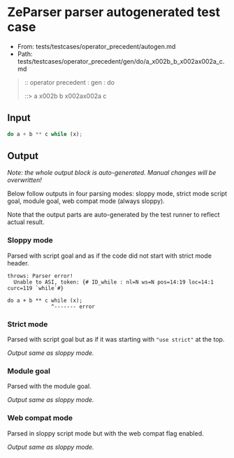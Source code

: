 # ZeParser parser autogenerated test case

- From: tests/testcases/operator_precedent/autogen.md
- Path: tests/testcases/operator_precedent/gen/do/a_x002b_b_x002ax002a_c.md

> :: operator precedent : gen : do
>
> ::> a x002b b x002ax002a c

## Input


`````js
do a + b ** c while (x);
`````

## Output

_Note: the whole output block is auto-generated. Manual changes will be overwritten!_

Below follow outputs in four parsing modes: sloppy mode, strict mode script goal, module goal, web compat mode (always sloppy).

Note that the output parts are auto-generated by the test runner to reflect actual result.

### Sloppy mode

Parsed with script goal and as if the code did not start with strict mode header.

`````
throws: Parser error!
  Unable to ASI, token: {# ID_while : nl=N ws=N pos=14:19 loc=14:1 curc=119 `while`#}

do a + b ** c while (x);
              ^------- error
`````

### Strict mode

Parsed with script goal but as if it was starting with `"use strict"` at the top.

_Output same as sloppy mode._

### Module goal

Parsed with the module goal.

_Output same as sloppy mode._

### Web compat mode

Parsed in sloppy script mode but with the web compat flag enabled.

_Output same as sloppy mode._
